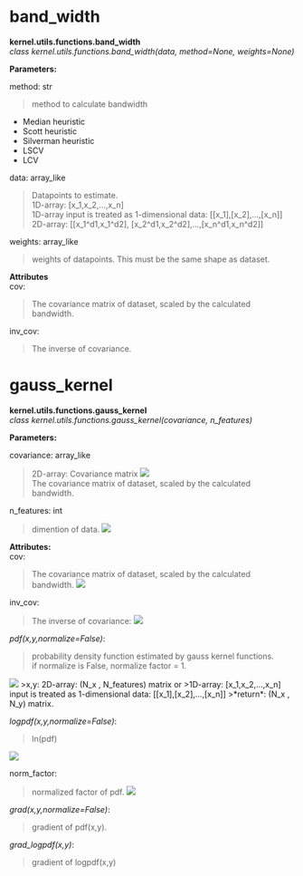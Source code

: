 # band_width
**kernel.utils.functions.band_width**    
*class kernel.utils.functions.band_width(data, method=None, weights=None)*

**Parameters:**   

method: str
>method to calculate bandwidth   
 - Median heuristic   
 - Scott heuristic   
 - Silverman heuristic   
 - LSCV   
 - LCV   

data: array_like    
>Datapoints to estimate.   
1D-array: [x_1,x_2,...,x_n]   
1D-array input is treated as 1-dimensional data: [[x_1],[x_2],...,[x_n]]     
2D-array: [[x_1^d1,x_1^d2], [x_2^d1,x_2^d2],...,[x_n^d1,x_n^d2]]   

weights: array_like   
>weights of datapoints. This must be the same shape as dataset.   
 
**Attributes**   
cov:   
>The covariance matrix of dataset, scaled by the calculated bandwidth. 
 
inv_cov:   
>The inverse of covariance.

# gauss_kernel
**kernel.utils.functions.gauss_kernel**    
*class kernel.utils.functions.gauss_kernel(covariance, n_features)*

**Parameters:**    

covariance: array_like
>2D-array: Covariance matrix <img src="https://latex.codecogs.com/gif.latex?\Sigma"/>   
The covariance matrix of dataset, scaled by the calculated bandwidth.   
 
n_features: int   
>dimention of data. <img src="https://latex.codecogs.com/gif.latex?d"/>
 
**Attributes:**    
cov:   
>The covariance matrix of dataset, scaled by the calculated bandwidth. <img src="https://latex.codecogs.com/gif.latex?\Sigma"/>   

inv_cov:
>The inverse of covariance: <img src="https://latex.codecogs.com/gif.latex?Q"/>

*pdf(x,y,normalize=False)*:   
>probability density function estimated by gauss kernel functions.  
if normalize is False, normalize factor = 1.   
<img src="https://latex.codecogs.com/gif.latex?pdf(x,y)=\frac{\exp\{-0.5(x-y)^T&space;Q&space;(x-y)\}}{\sqrt{2\pi^d|\Sigma|}}"/>   
>x,y: 2D-array: (N_x , N_features) matrix or
>1D-array: [x_1,x_2,...,x_n] input is treated as 1-dimensional data: [[x_1],[x_2],...,[x_n]]     
>*return*: (N_x , N_y) matrix.   

*logpdf(x,y,normalize=False)*:   
>ln(pdf)    
<img src="https://latex.codecogs.com/gif.latex?logpdf(x,y)=-0.5(x-y)^T&space;Q&space;(x-y)-\log\left(\sqrt{2\pi^d|\Sigma|}\right)"/>   

norm_factor: 
> normalized factor of pdf.  <img src="https://latex.codecogs.com/gif.latex?\sqrt{2\pi^d|\Sigma|}"/>   

*grad(x,y,normalize=False)*:  
> gradient of pdf(x,y).

*grad_logpdf(x,y)*:   
> gradient of logpdf(x,y)
